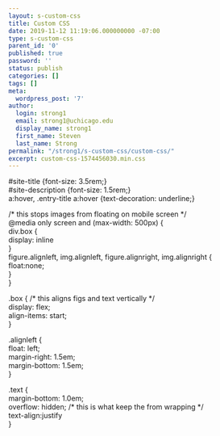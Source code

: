 ```yaml
---
layout: s-custom-css
title: Custom CSS
date: 2019-11-12 11:19:06.000000000 -07:00
type: s-custom-css
parent_id: '0'
published: true
password: ''
status: publish
categories: []
tags: []
meta:
  wordpress_post: '7'
author:
  login: strong1
  email: strong1@uchicago.edu
  display_name: strong1
  first_name: Steven
  last_name: Strong
permalink: "/strong1/s-custom-css/custom-css/"
excerpt: custom-css-1574456030.min.css
---
```

#site-title {font-size: 3.5rem;}  
#site-description {font-size: 1.5rem;}  
a:hover, .entry-title a:hover {text-decoration: underline;}

/\* this stops images from floating on mobile screen \*/  
@media only screen and (max-width: 500px) {  
 div.box {  
 display: inline  
 }  
 figure.alignleft, img.alignleft, figure.alignright, img.alignright {  
 float:none;  
 }  
}

.box { /\* this aligns figs and text vertically \*/  
 display: flex;  
 align-items: start;  
}

.alignleft {  
 float: left;  
 margin-right: 1.5em;  
 margin-bottom: 1.5em;  
}

.text {  
 margin-bottom: 1.0em;  
 overflow: hidden; /\* this is what keep the from wrapping \*/  
 text-align:justify  
}

